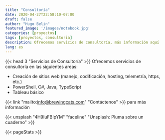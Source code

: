 ```yaml
---
title: "Consultoría"
date: 2020-04-27T22:58:10-07:00
draft: false
author: "Hugo Belin"
featured_image: '/images/notebook.jpg'
categories: [proyectos]
tags: [proyectos, consultoria]
description: Ofrecemos servicios de consultoría, más información aquí
lang: es
---
```


{{< head 3 "Servicios de Consultoría" >}}
Ofrecemos servicios de consultoría en las siguientes areas:
- Creación de sitios web (manejo, codificación, hosting, telemetría, https, etc.)
- PowerShell, C#, Java, TypeScript
- Tableau básico

{{< link "mailto:info@brewingcats.com" "Contáctenos" >}} para más información

{{< unsplash "4H9IuFBIpYM" "faceline" "Unsplash: Pluma sobre un cuaderno" >}}

{{< pageStats >}}

